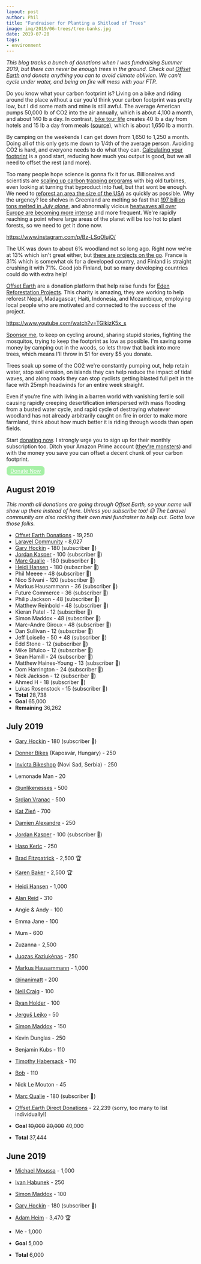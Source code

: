 ```yaml
---
layout: post
author: Phil
title: "Fundraiser for Planting a Shitload of Trees"
image: img/2019/06-trees/tree-banks.jpg
date: 2019-07-20
tags:
- environment
---
```


_This blog tracks a bunch of donations when I was fundraising Summer 2019, but there can never be enough trees in the ground. Check out [Offset Earth][offsetearth] and donate anything you can to avoid climate oblivion. We can't cycle under water, and being on fire will mess with your FTP._

Do you know what your carbon footprint is? Living on a bike and riding around the place without a car you'd think your carbon footprint was pretty low, but I did some math and mine is still awful. The average American pumps 50,000 lb of CO2 into the air annually, which is about 4,100 a month, and about 140 lb a day. In contrast, [bike tour life](/euro-trip-two-months/) creates 40 lb a day from hotels and 15 lb a day from meals ([source](https://carbonfund.org/how-we-calculate/)), which is about 1,650 lb a month.

By camping on the weekends I can get down from 1,650 to 1,250 a month. Doing all of this only gets me down to 1/4th of the average person. Avoiding CO2 is hard, and everyone needs to do what they can. [Calculating your footprint](https://carbonfund.org/calculate-your-footprint/) is a good start, reducing how much you output is good, but we all need to offset the rest (and more).

Too many people hope science is gonna fix it for us. Billionaires and scientists are [scaling up carbon trapping programs](https://www.theguardian.com/environment/2018/feb/04/carbon-emissions-negative-emissions-technologies-capture-storage-bill-gates) with big old turbines, even looking at turning that byproduct into fuel, but that wont be enough. We need to [reforest an area the size of the USA](https://theconversation.com/reforesting-an-area-the-size-of-the-us-needed-to-help-avert-climate-breakdown-say-researchers-are-they-right-119842) as quickly as possible. Why the urgency? Ice shelves in Greenland are melting so fast that [197 billion tons melted in _July alone_](https://apnews.com/65694195c91d4b62b275bd14a6955b4c), and abnormally vicious [heatwaves all over Europe are becoming more intense](https://www.bbc.com/news/world-europe-48756480) and more frequent. We're rapidly reaching a point where large areas of the planet will be too hot to plant forests, so we need to get it done now.

https://www.instagram.com/p/Bz-LSqOlujO/

The UK was down to about 6% woodland not so long ago. Right now we're at 13% which isn't great either, but [there are projects on the go](https://www.citylab.com/environment/2018/01/northern-forest-united-kingdom/550025/). France is 31% which is somewhat ok for a developed country, and Finland is straight crushing it with 71%. Good job Finland, but so many developing countries could do with extra help!

[Offset Earth][offsetearth] are a donation platform that help raise funds for [Eden Reforestation Projects](https://edenprojects.org/). This charity is amazing, they are working to help reforest Nepal, Madagascar, Haiti, Indonesia, and Mozambique, employing local people who are motivated and connected to the success of the project. 

https://www.youtube.com/watch?v=TGlkizK5x_s

[Sponsor me][offsetearth], to keep on cycling around, sharing stupid stories, fighting the mosquitos, trying to keep the footprint as low as possible. I'm saving some money by camping out in the woods, so lets throw that back into more trees, which means I'll throw in $1 for every $5 you donate.

Trees soak up some of the CO2 we're constantly pumping out, help retain water, stop soil erosion, on islands they can help reduce the impact of tidal waves, and along roads they can stop cyclists getting blasted full pelt in the face with 25mph headwinds for an entire week straight.

Even if you're fine with living in a barren world with vanishing fertile soil causing rapidly creeping desertification interspersed with mass flooding from a busted water cycle, and rapid cycle of destroying whatever woodland has not already arbitrarily caught on fire in order to make more farmland, think about how much better it is riding through woods than open fields.

Start [donating now][offsetearth]. I strongly urge you to sign up for their monthly subscription too. Ditch your Amazon Prime account ([they're monsters](https://www.theguardian.com/tv-and-radio/2019/jul/01/john-oliver-amazon-last-week-tonight-a-system-that-squeezes-the-people-lowest-on-the-ladder)) and with the money you save you can offset a decent chunk of your carbon footprint. 

<a href="https://offset.earth/philsturgeon" style="padding: 4px 10px; border: #fff 1px solid; color: #fff; border-radius: 10px; opacity: 0.8; background-color: lightgreen">Donate Now</a>

## August 2019

_This month all donations are going through Offset Earth, so your name will show up there instead of here. Unless you subscribe too! 😉 The Laravel community are also rocking their own mini fundraiser to help out. Gotta love those folks._

- [Offset Earth Donations](https://offset.earth/philsturgeon) - 19,250
- [Laravel Community](https://offset.earth/laravel) - 8,027
- [Gary Hockin](https://twitter.com/GeeH) - 180 (subscriber 🏅)
- [Jordan Kasper](https://twitter.com/jakerella) - 100 (subscriber 🏅)
- [Marc Qualie](https://twitter.com/marcqualie) - 180 (subscriber 🏅)
- [Heidi Hansen](https://twitter.com/jungledev) - 180 (subscriber 🏅)
- Phil Meeee - 48 (subscriber 🏅)
- Nico Silvani - 120 (subscriber 🏅)
- Markus Hausammann - 36 (subscriber 🏅)
- Future Commerce - 36 (subscriber 🏅)
- Philip Jackson - 48 (subscriber 🏅)
- Matthew Reinbold - 48 (subscriber 🏅)
- Kieran Patel - 12 (subscriber 🏅)
- Simon Maddox - 48 (subscriber 🏅)
- Marc-Andre Giroux - 48 (subscriber 🏅)
- Dan Sullivan - 12 (subscriber 🏅)
- Jeff Loiselle - 50 + 48 (subscriber 🏅)
- Edd Stone - 12 (subscriber 🏅)
- Mike Bifulco - 12 (subscriber 🏅)
- Sean Hamill - 24 (subscriber 🏅)
- Matthew Haines-Young - 13 (subscriber 🏅)
- Dom Harrington - 24 (subscriber 🏅)
- Nick Jackson - 12 (subscriber 🏅)
- Ahmed H - 18 (subscriber 🏅)
- Lukas Rosenstock - 15 (subscriber 🏅)
- **Total** 28,738
- **Goal** 65,000
- **Remaining** 36,262

## July 2019

- [Gary Hockin](https://twitter.com/GeeH) - 180 (subscriber 🏅)
- [Donner Bikes](https://www.facebook.com/donnerbike/about/) (Kaposvár, Hungary) - 250
- [Invicta Bikeshop](http://invictabike.rs/) (Novi Sad, Serbia) - 250
- Lemonade Man - 20
- [@unlikenesses](https://twitter.com/unlikenesses) - 500
- [Srdjan Vranac](https://vranac.io/) - 500
- [Kat Zień](https://twitter.com/kasiazien) - 700
- [Damien Alexandre](https://twitter.com/damienalexandre) - 250
- [Jordan Kasper](https://twitter.com/jakerella) - 100 (subscriber 🏅)
- [Haso Keric](https://twitter.com/hasokeric) - 250
- [Brad Fitzpatrick](https://twitter.com/bradfitz) - 2,500 🏆
- [Karen Baker](https://twitter.com/wsakaren) - 2,500 🏆
- [Heidi Hansen](https://twitter.com/jungledev) - 1,000
- [Alan Reid](https://twitter.com/alan_reid) - 310
- Angie & Andy - 100
- Emma Jane - 100
- Mum - 600
- Zuzanna - 2,500
- [Juozas Kaziukėnas](https://twitter.com/juokaz) - 250
- [Markus Hausammann](https://twitter.com/m_hausammann) - 1,000
- [@inanimatt](https://twitter.com/inanimatt) - 200
- [Neil Craig](https://twitter.com/tdp_org) - 100
- [Ryan Holder](https://twitter.com/ryannnh_) - 100
- [Jerguš Lejko](https://twitter.com/jerguslejko) - 50
- [Simon Maddox](https://twitter.com/simonmaddox) - 150
- Kevin Dunglas - 250
- Benjamin Kubs - 110
- [Timothy Habersack](https://twitter.com/timotheus) - 110
- [Bob](https://twitter.com/bopp) - 110
- Nick Le Mouton - 45
- [Marc Qualie](https://twitter.com/marcqualie) - 180 (subscriber 🏅)
- [Offset.Earth Direct Donations][offsetearth] - 22,239 (sorry, too many to list individually!)

- **Goal** <s>10,000</s> <s>20,000</s> 40,000
- **Total** 37,444

## June 2019

- [Michael Moussa](https://twitter.com/michaelmoussa) - 1,000
- [Ivan Habunek](https://twitter.com/ihabunek) - 250
- [Simon Maddox](https://twitter.com/simonmaddox) - 100
- [Gary Hockin](https://twitter.com/GeeH) - 180 (subscriber 🏅)
- [Adam Heim](https://twitter.com/truckingsim) - 3,470 🏆
- Me - 1,000

- **Goal** 5,000
- **Total** 6,000

[offsetearth]: https://offset.earth/philsturgeon?gift-trees
